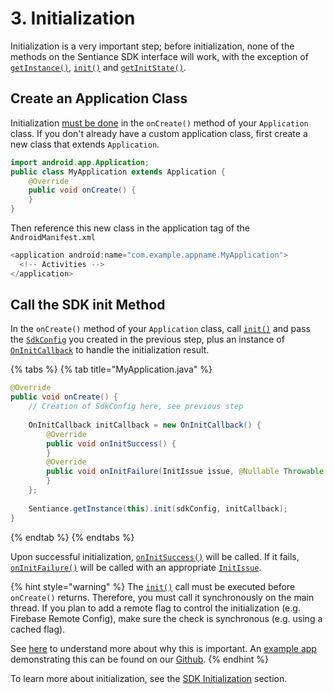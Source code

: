 # 3. Initialization

Initialization is a very important step; before initialization, none of the methods on the Sentiance SDK interface will work, with the exception of [`getInstance()`](../../api-reference/android/sentiance.md#getinitstate), [`init()`](../../api-reference/android/sentiance.md#init) and [`getInitState()`](../../api-reference/android/sentiance.md#getinitstate).

## Create an Application Class

Initialization [must be done](../../appendix/sdk-initialization.md#why-initialize-in-the-application-appdelegate-class) in the `onCreate()` method of your `Application` class. If you don't already have a custom application class, first create a new class that extends `Application`.

```java
import android.app.Application;
public class MyApplication extends Application {
    @Override
    public void onCreate() {
    }
}
```

Then reference this new class in the application tag of the `AndroidManifest.xml`

```java
<application android:name="com.example.appname.MyApplication">
  <!-- Activities -->
</application>
```

## Call the SDK init Method

In the `onCreate()` method of your `Application` class, call [`init()`](../../api-reference/android/sentiance.md#init) and pass the [`SdkConfig`](../../api-reference/android/sdkconfig/) you created in the previous step, plus an instance of [`OnInitCallback`](../../api-reference/android/oninitcallback/) to handle the initialization result. 

{% tabs %}
{% tab title="MyApplication.java" %}
```java
@Override
public void onCreate() {
    // Creation of SdkConfig here, see previous step
    
    OnInitCallback initCallback = new OnInitCallback() {
        @Override
        public void onInitSuccess() {
        }
        @Override
        public void onInitFailure(InitIssue issue, @Nullable Throwable th) {
        }
    };
        
    Sentiance.getInstance(this).init(sdkConfig, initCallback);
}
```
{% endtab %}
{% endtabs %}

Upon successful initialization, [`onInitSuccess()`](../../api-reference/android/oninitcallback/#oninitsuccess) will be called. If it fails, [`onInitFailure()`](../../api-reference/android/oninitcallback/#oninitfailure) will be called with an appropriate [`InitIssue`](../../api-reference/android/oninitcallback/initissue.md).

{% hint style="warning" %}
The [`init()`](../../api-reference/android/sentiance.md#init) call must be executed before `onCreate()` returns. Therefore, you must call it synchronously on the main thread. If you plan to add a remote flag to control the initialization \(e.g. Firebase Remote Config\), make sure the check is synchronous \(e.g. using a cached flag\).

See [here](../../appendix/sdk-initialization.md#why-initialize-in-the-application-appdelegate-class) to understand more about why this is important. An [example app](https://github.com/sentiance/sdk-starter-android-sdk-control/blob/master/app/src/main/java/com/sentiance/sdkstarter/MyApplication.java#L53) demonstrating this can be found on our [Github](https://github.com/sentiance/sdk-starter-android-sdk-control).
{% endhint %}

To learn more about initialization, see the [SDK Initialization](../../appendix/sdk-initialization.md) section.

